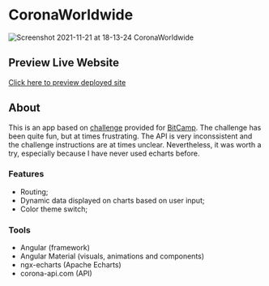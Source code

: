 # CoronaWorldwide
![Screenshot 2021-11-21 at 18-13-24 CoronaWorldwide](https://user-images.githubusercontent.com/82287873/142766742-7b629605-ea7d-4f29-b994-2c4df4a222b6.png)

## Preview Live Website
[Click here to preview deployed site](https://gallant-thompson-f6451b.netlify.app/general)

## About
This is an app based on 
[challenge](https://gist.github.com/giorgobiani/fdabffe1c745f2e3c9913a5f79a4fdc9) provided for 
[BitCamp](https://www.bitcamp.ge/).
The challenge has been quite fun, but at times frustrating. The API is very inconssistent and the challenge instructions are at times unclear. Nevertheless,
it was worth a try, especially because I have never used echarts before.

### Features
* Routing;
* Dynamic data displayed on charts based on user input;
* Color theme switch;

### Tools
* Angular (framework)
* Angular Material (visuals, animations and components)
* ngx-echarts (Apache Echarts)
* corona-api.com (API)
